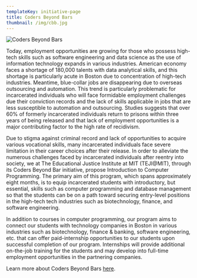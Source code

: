 ```yaml
---
templateKey: initiative-page
title: Coders Beyond Bars
thumbnail: /img/cbb.jpg
---
```

![Coders Beyond Bars](/img/cbb_logo.png)

Today, employment opportunities are growing for those who possess high-tech skills such as software engineering and data science as the use of information technology expands in various industries.  American economy faces a shortage of 180,000 talents with data analytical skills, and this shortage is particularly acute in Boston due to concentration of high-tech industries.  Meantime, blue-collar jobs are disappearing due to overseas outsourcing and automation.  This trend is particularly problematic for incarcerated individuals who will face formidable employment challenges due their conviction records and the lack of skills applicable in jobs that are less susceptible to automation and outsourcing.  Studies suggests that over 60% of formerly incarcerated individuals return to prisons within three years of being released and that lack of employment opportunities is a major contributing factor to the high rate of recidivism.

Due to stigma against criminal record and lack of opportunities to acquire various vocational skills, many incarcerated individuals face severe limitation in their career choices after their release.  In order to alleviate the numerous challenges faced by incarcerated individuals after reentry into society,  we at The Educational Justice Institute at MIT (TEJI@MIT), through its Coders Beyond Bar initiative, propose Introduction to Computer Programming.  The primary aim of this program, which spans approximately eight months, is to equip incarcerated students with introductory, but essential, skills such as computer programming and database management so that the students can be on a path toward securing entry-level positions in the high-tech tech industries such as biotechnology, finance, and software engineering.

In addition to courses in computer programming, our program aims to connect our students with technology companies in Boston in various industries such as biotechnology, finance & banking, software engineering, etc. that can offer paid-internship opportunities to our students upon successful completion of our program.  Internships will provide additional on-the-job training for the students and may develop into full-time employment opportunities in the partnering companies.   

Learn more about Coders Beyond Bars [here](http://codersbeyondbars.org/).

